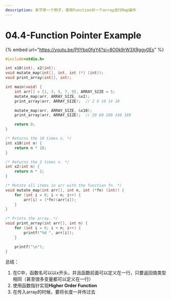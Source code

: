 ```yaml
---
description: 本节举一个例子，使用Function对一个array进行Map操作
---
```


# 04.4-Function Pointer Example

{% embed url="https://youtu.be/PlIYbp0fgY4?si=8O0k9rW3XRggy0Es" %}

```c
#include<stdio.h>

int x10(int), x2(int);
void mutate_map(int[], int, int (*) (int));
void print_array(int[], int);

int main(void) {
    int arr[] = {1, 3, 5, 7, 9}, ARRAY_SIZE = 5;
    mutate_map(arr, ARRAY_SIZE, &x2);
    print_array(arr, ARRAY_SIZE);  // 2 6 10 14 18

    mutate_map(arr, ARRAY_SIZE, &x10);
    print_array(arr, ARRAY_SIZE);  // 20 60 100 140 180

    return 0;
}

/* Returns the 10 times n. */
int x10(int n) {
    return n * 10;
}

/* Returns the 2 times n. */
int x2(int n) {
    return n * 2;
}

/* Mutate all items in arr with the function fn. */
void mutate_map(int arr[], int n, int (*fn) (int)) {
    for (int i = 0; i < n; i++) {
        arr[i] = (*fn)(arr[i]);
    }
}

/* Prints the array. */
void print_array(int arr[], int n) {
    for (int i = 0; i < n; i++) {
        printf("%d ", arr[i]);
    }

    printf("\n");
}
```

总结：

1. 在C中，函数名可以以x开头，并且函数前面可以定义在一行，只要返回值类型相同（甚至很多变量都可以定义在一行）
2. 使用函数指针实现**Higher Order Function**
3. 在传入array的时候，要将长度一并传过去
